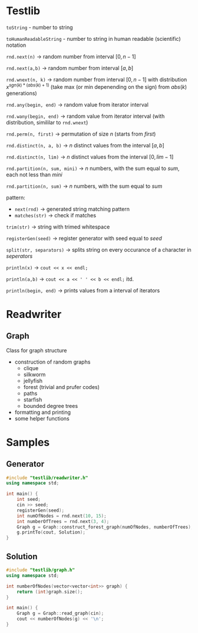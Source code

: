 # Testlib

`toString` - number to string

`toHumanReadableString` - number to string in human readable (scientific) notation

`rnd.next(n)` -> random number from interval $[0, n-1]$

`rnd.next(a,b)` -> random number from interval $[a, b]$

`rnd.wnext(n, k)` -> random number from interval $[0, n-1]$ with distribution $x^{sgn(k) * (abs(k) + 1)}$ (take max (or min depenending on the sign) from $abs(k)$ generations)

`rnd.any(begin, end)` -> random value from iterator interval

`rnd.wany(begin, end)` -> random value from iterator interval (with distribution, simililar to `rnd.wnext`)

`rnd.perm(n, first)` -> permutation of size $n$ (starts from $first$)

`rnd.distinct(n, a, b)` -> $n$ distinct values from the interval $[a, b]$

`rnd.distinct(n, lim)` -> $n$ distinct values from the interval $[0, lim-1]$

`rnd.partition(n, sum, mini)` -> $n$ numbers, with the sum equal to $sum$, each not less than $mini$

`rnd.partition(n, sum)` -> $n$ numbers, with the sum equal to $sum$

pattern:

- `next(rnd)` -> generated string matching pattern
- `matches(str)` -> check if matches

`trim(str)` -> string with trimed whitespace

`registerGen(seed)` -> register generator with seed equal to $seed$

`split(str, separators)` -> splits string on every occurance of a character in $seperators$

`println(x)` -> `cout << x << endl;`

`println(a,b)` -> `cout << a << ' ' << b << endl;`
itd.

`println(begin, end)` -> prints values from a interval of iterators

# Readwriter

## Graph

Class for graph structure

- construction of random graphs
  - clique
  - silkworm
  - jellyfish
  - forest (trivial and prufer codes)
  - paths
  - starfish
  - bounded degree trees
- formatting and printing
- some helper functions

# Samples

## Generator

```cpp
#include "testlib/readwriter.h"
using namespace std;

int main() {
    int seed;
    cin >> seed;
    registerGen(seed);
    int numOfNodes = rnd.next(10, 15);
    int numberOfTrees = rnd.next(3, 4);
    Graph g = Graph::construct_forest_graph(numOfNodes, numberOfTrees);
    g.printTo(cout, Solution);
}
```

## Solution

```cpp
#include "testlib/graph.h"
using namespace std;

int numberOfNodes(vector<vector<int>> graph) {
    return (int)graph.size();
}

int main() {
    Graph g = Graph::read_graph(cin);
    cout << numberOfNodes(g) << '\n';
}
```
